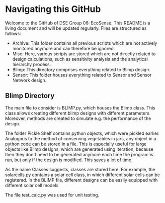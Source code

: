 # Navigating this GitHub
Welcome to the GitHub of DSE Group 06: EcoSense. This README is a
living document and will be updated regularly.
Files are structured as follows:
- Archive: This folder contains all previous scripts which are
            not actively monitored anymore and can therefore be
            ignored.
- Misc: Here, various scripts are stored which are not directly
        related to design calculations, such as sensitivity analysis
        and the analytical hierarchy process.
- Blimp: This directory comprises everything related to Blimp
         design.
- Sensor: This folder houses everything related to Sensor and Sensor
            Network design.

## Blimp Directory
The main file to consider is BLIMP.py, which houses the Blimp class.
This class allows creating different blimp designs with different parameters.
Moreover, methods are created to simulate e.g. the performance of the 
design. 

The folder Pickle Shelf contains python objects, which were pickled
earlier. Analogous to the method of conserving vegetables in jars, any object
in a python code can be stored in a file. This is especially useful for large
objects like Blimp designs, which are generated using iteration, because then they don't
need to be generated anymore each time the program is run, but only if the design is
modified. This saves a lot of time.

As the name Classes suggests, classes are stored here. For example, the solarcells.py
contains a solar cell class, in which different solar cells can be registered.
In the BLIMP file, different designs can be easily equipped with different solar
cell models.

The file test_calc.py was used for unit testing.


